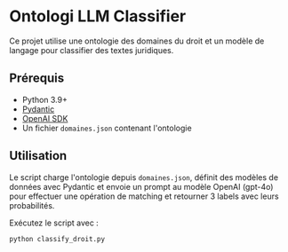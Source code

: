 # Ontologi LLM Classifier

Ce projet utilise une ontologie des domaines du droit et un modèle de langage pour classifier des textes juridiques.

## Prérequis

- Python 3.9+
- [Pydantic](https://pydantic-docs.helpmanual.io/)
- [OpenAI SDK](https://github.com/openai/openai-python)
- Un fichier `domaines.json` contenant l'ontologie

## Utilisation

Le script charge l'ontologie depuis `domaines.json`, définit des modèles de données avec Pydantic et envoie un prompt au modèle OpenAI (gpt-4o) pour effectuer une opération de matching et retourner 3 labels avec leurs probabilités.

Exécutez le script avec :

```bash
python classify_droit.py
